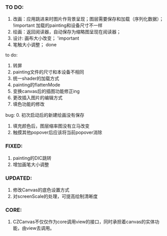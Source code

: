 ### TO DO:
1. 改画：应用跳进来时图片作背景呈现；图层需要保存和加载（序列化数据）； !important  加载的painting和设备尺寸不一样  
2. 绘画：返回阅读器，自动保存为缩略图呈现在阅读器；
3. 设计: 画布大小改变；                                         'important
4. 笔触大小调整；                                              done


to do:
1. 转屏
2. painting文件的尺寸和本设备不相同
3. 统一shader的加载方式
4. painting的flattenMode
5. 变换canvas后的插图功能修正ing
6. 更改插入图片的编辑方式
7. 填色功能的修改

bug:
0. 初次启动后的新建绘画没有保存
1. 填充颜色后，图层缩率图没有立马改变
2. 触摸其他popover后应该将当前popover消除


### FIXED:
1. painting的DIC跳转   
2. 增加画笔大小调整

### UPDATED:
1. 修改Canvas的底色设置方式
2. 对screenScale的处理，可提高绘制清晰度



### CORE:
1. CZCanvas不仅仅作为core调用view的接口，同时承担着canvas的实体功能，由view去调用。